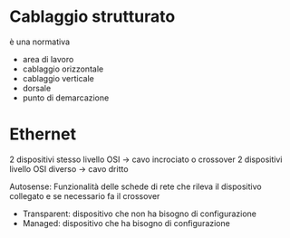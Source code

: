 # Cablaggio strutturato

è una normativa

- area di lavoro
- cablaggio orizzontale
- cablaggio verticale
- dorsale
- punto di demarcazione

# Ethernet
2 dispositivi stesso livello OSI -> cavo incrociato o crossover
2 dispositivi livello OSI diverso -> cavo dritto

Autosense: Funzionalità delle schede di rete che rileva il dispositivo collegato e se necessario fa il crossover

- Transparent: dispositivo che non ha bisogno di configurazione
- Managed: dispositivo che ha bisogno di configurazione

